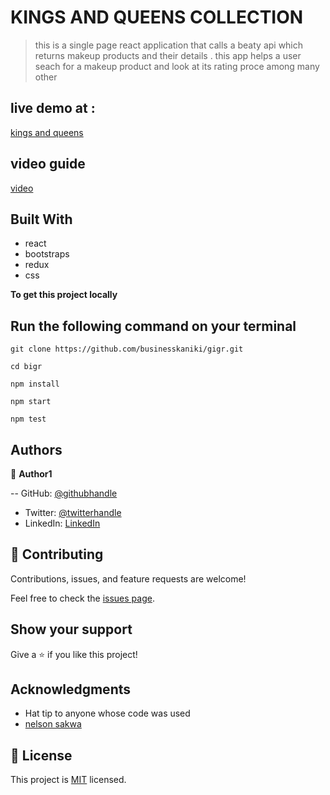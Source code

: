 
# KINGS AND QUEENS COLLECTION

>this is a single page react application that calls a beaty api which returns makeup products and their details . this app helps a user seach for a makeup product and look at its rating proce among many other 

## live demo at :

[kings and queens](https://the-great-businesskaniki-site.netlify.app/)

## video guide 
[video](https://www.loom.com/share/3ab555b785034b79adda20fef88f37e4)


## Built With

- react
- bootstraps
- redux
- css 

**To get this project locally**

## Run the following command on your terminal


```
git clone https://github.com/businesskaniki/gigr.git

```
```
cd bigr

```
```
npm install

```
```
npm start

```
```
npm test

```

## Authors

👤 **Author1**

-- GitHub: [@githubhandle](https://github.com/businesskaniki)
- Twitter: [@twitterhandle](https://twitter.com/kaniki7346)
- LinkedIn: [LinkedIn](https://linkedin.com/in/buinesskaniki)

## 🤝 Contributing

Contributions, issues, and feature requests are welcome!

Feel free to check the [issues page](../../issues/).

## Show your support

Give a ⭐️ if you like this project!

## Acknowledgments

- Hat tip to anyone whose code was used
- [nelson sakwa](https://creativecommons.org/licenses/by-nc/4.0/)

## 📝 License

This project is [MIT](./MIT.md) licensed.
